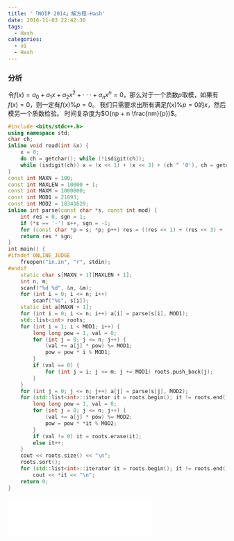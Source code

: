 ```yaml
---
title: '「NOIP 2014」解方程-Hash'
date: 2016-11-03 22:42:30
tags:
  - Hash
categories: 
  - oi
  - Hash
---
```

### 分析
令$f(x) = a_0 + a_1 x + a_2x^2 + \cdot \cdot \cdot + a_nx^n = 0$，那么对于一个质数$p$取模，如果有$f(x) = 0$，则一定有$f(x)\% p = 0$。
我们只需要求出所有满足$f(x)\%p = 0$的$x$，然后模另一个质数检验。
时间复杂度为$O(np + n \frac{nm}{p})$。
<!-- more -->
``` cpp
#include <bits/stdc++.h>
using namespace std;
char ch;
inline void read(int &x) {
    x = 0;
    do ch = getchar(); while (!isdigit(ch));
    while (isdigit(ch)) x = (x << 1) + (x << 3) + (ch ^ '0'), ch = getchar();
}
const int MAXN = 100;
const int MAXLEN = 10000 + 1;
const int MAXM = 1000000;
const int MOD1 = 21893;
const int MOD2 = 18341629;
inline int parse(const char *s, const int mod) {
    int res = 0, sgn = 1;
    if (*s == '-') s++, sgn = -1;
    for (const char *p = s; *p; p++) res = ((res << 1) + (res << 3) + (*p ^ '0')) % mod;
    return res * sgn;
}
int main() {
#ifndef ONLINE_JUDGE
	freopen("in.in", "r", stdin);
#endif
	static char s[MAXN + 1][MAXLEN + 1];
	int n, m;
	scanf("%d %d", &n, &m);
    for (int i = 0; i <= n; i++)
        scanf("%s", s[i]);
    static int a[MAXN + 1];
    for (int i = 0; i <= n; i++) a[i] = parse(s[i], MOD1);
    std::list<int> roots;
	for (int i = 1; i < MOD1; i++) {
        long long pow = 1, val = 0;
        for (int j = 0; j <= n; j++) {
            (val += a[j] * pow) %= MOD1;
            pow = pow * i % MOD1;
        }
        if (val == 0) {
            for (int j = i; j <= m; j += MOD1) roots.push_back(j);
        }
    }
    for (int j = 0; j <= n; j++) a[j] = parse(s[j], MOD2);
    for (std::list<int>::iterator it = roots.begin(); it != roots.end(); ) {
        long long pow = 1, val = 0;
        for (int j = 0; j <= n; j++) {
            (val += a[j] * pow) %= MOD2;
            pow = pow * *it % MOD2;
        }
        if (val != 0) it = roots.erase(it);
        else it++;
    }
    cout << roots.size() << "\n";
    roots.sort();
    for (std::list<int>::iterator it = roots.begin(); it != roots.end(); it++)
    	cout << *it << "\n";
	return 0;
}
```
<iframe frameborder="no" border="0" marginwidth="0" marginheight="0" width=330 height=86 src="//music.163.com/outchain/player?type=2&id=28952060&auto=1&height=66"></iframe>